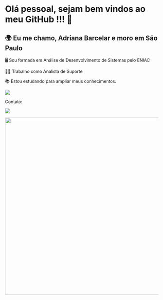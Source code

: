 # Olá pessoal, sejam bem vindos ao meu GitHub !!! 👋
## 🌍 Eu me chamo, Adriana Barcelar e moro em São Paulo

🖥️ Sou formada em Análise de Desenvolvimento de Sistemas pelo ENIAC

👩‍💼 Trabalho como Analista de Suporte

📚 Estou estudando para ampliar meus conhecimentos. 

<img src="https://img.shields.io/badge/Azure_DevOps-0078D7?style=for-the-badge&logo=azure-devops&logoColor=white"></a>

 Contato:

<a href="https://www.linkedin.com/in/adriananevesbarcelar/" target="_blank"><img src="https://img.shields.io/badge/LinkedIn-0077B5?style=for-the-badge&logo=linkedin&logoColor=white" target="_blank"></a>

<div id="header" align="center">
    <a href="https://github.com/Ahmed-dev-dragon/">
  <img src="https://github.com/Anmol-Baranwal/Cool-GIFs-For-GitHub/assets/74038190/7d484dc9-68a9-4ee6-a767-aea59035c12d" width="580">
       </a>
</div>  
<div  align="center">

 <!--
**adriananb/adriananb** is a ✨ _special_ ✨ repository because its `README.md` (this file) appears on your GitHub profile.

Here are some ideas to get you started:

- 🔭 I’m currently working on ...
- 🌱 I’m currently learning ...
- 👯 I’m looking to collaborate on ...
- 🤔 I’m looking for help with ...
- 💬 Ask me about ...
- 📫 How to reach me: ...
- 😄 Pronouns: ...
- ⚡ Fun fact: ...
-->
